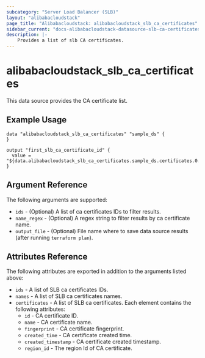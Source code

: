 ```yaml
---
subcategory: "Server Load Balancer (SLB)"
layout: "alibabacloudstack"
page_title: "Alibabacloudstack: alibabacloudstack_slb_ca_certificates"
sidebar_current: "docs-alibabacloudstack-datasource-slb-ca-certificates"
description: |-
    Provides a list of slb CA certificates.
---
```

# alibabacloudstack\_slb_ca_certificates

This data source provides the CA certificate list.

## Example Usage

```
data "alibabacloudstack_slb_ca_certificates" "sample_ds" {
}

output "first_slb_ca_certificate_id" {
  value = "${data.alibabacloudstack_slb_ca_certificates.sample_ds.certificates.0.id}"
}
```

## Argument Reference

The following arguments are supported:

* `ids` - (Optional) A list of ca certificates IDs to filter results.
* `name_regex` - (Optional) A regex string to filter results by ca certificate name.
* `output_file` - (Optional) File name where to save data source results (after running `terraform plan`).

## Attributes Reference

The following attributes are exported in addition to the arguments listed above:

* `ids` - A list of SLB ca certificates IDs.
* `names` - A list of SLB ca certificates names.
* `certificates` - A list of SLB ca certificates. Each element contains the following attributes:
  * `id` - CA certificate ID.
  * `name` - CA certificate name.
  * `fingerprint` - CA certificate fingerprint.
  * `created_time` - CA certificate created time.
  * `created_timestamp` - CA certificate created timestamp.
  * `region_id` - The region Id of CA certificate.

